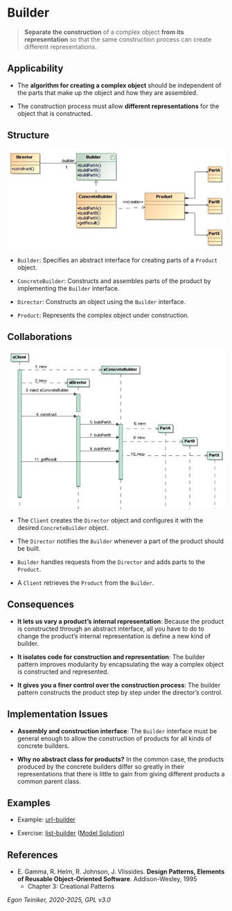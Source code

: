 # Builder

> **Separate the construction** of a complex object **from its representation** 
> so that the same construction process can create different representations.


## Applicability

* The **algorithm for creating a complex object** should be independent of the parts 
    that make up the object and how they are assembled.

* The construction process must allow **different representations** for the object that is constructed.


## Structure

![Class Diagram](figures/ClassDiagram-Builder.png)

* `Builder`: Specifies an abstract interface for creating parts of a `Product` object.

* `ConcreteBuilder`: Constructs and assembles parts of the product by implementing the `Builder` interface.

* `Director`: Constructs an object using the `Builder` interface.

* `Product`: Represents the complex object under construction. 


## Collaborations

![Sequence Diagram](figures/SequenceDiagram-Builder.jpg)

* The `Client` creates the `Director` object and configures it with the desired 
    `ConcreteBuilder` object.

* The `Director` notifies the `Builder` whenever a part of the product should be built.

* `Builder` handles requests from the `Director` and adds parts to the `Product`.

* A `Client` retrieves the `Product` from the `Builder`.


## Consequences

* **It lets us vary a product’s internal representation**: Because the product is 
    constructed through an abstract interface, all you have to do to change the product’s 
    internal representation is define a new kind of builder.

* **It isolates code for construction and representation**: The builder pattern improves 
    modularity by encapsulating the way a complex object is constructed and represented.

* **It gives you a finer control over the construction process**: The builder pattern 
    constructs the product step by step under the director’s control.



## Implementation Issues

* **Assembly and construction interface**: The `Builder` interface must be general enough 
    to allow the construction of products for all kinds of concrete builders.

* **Why no abstract class for products?** In the common case, the products produced by the 
    concrete builders differ so greatly in their representations that there is little to 
    gain from giving different products a common parent class.

## Examples

* Example: [url-builder](url-builder/)

* Exercise: [list-builder](list-builder-exercise/) ([Model Solution](list-builder/))



## References 

* E. Gamma, R. Helm, R. Johnson, J. Vlissides. **Design Patterns, Elements of Reusable Object-Oriented Software**. Addison-Wesley, 1995
    * Chapter 3: Creational Patterns

*Egon Teiniker, 2020-2025, GPL v3.0*

